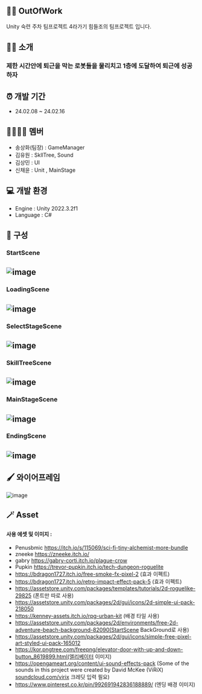 ## 🧑‍💼 OutOfWork
Unity 숙련 주차 팀프로젝트 4라가기 힘들조의 팀프로젝트 입니다.

## 💁‍♂️ 소개
### 제한 시간안에 퇴근을 막는 로봇들을 물리치고 1층에 도달하여 퇴근에 성공하자

## ⏰ 개발 기간
- 24.02.08 ~ 24.02.16

## 👨‍👨‍👧‍👦 멤버
- 송상화(팀장) : GameManager
- 김유원 : SkllTree, Sound
- 김상민 : UI
- 신채윤 : Unit , MainStage

## 💻 개발 환경
- Engine : Unity 2022.3.2f1
- Language : C#

## 📑 구성
### StartScene
![image](https://github.com/Amberjack10/OutOfWork/assets/154484912/c84d206f-bca4-454a-b528-92a894f382d4)
-------
### LoadingScene
![image](https://github.com/Amberjack10/OutOfWork/assets/154484912/1ac44d43-8aa7-47c7-91c0-38b904140570)
-------
### SelectStageScene
![image](https://github.com/Amberjack10/OutOfWork/assets/154484912/cecbea48-190d-417c-91af-f3bc9abfebe2)
-------
### SkillTreeScene
![image](https://github.com/Amberjack10/OutOfWork/assets/154484912/c41e2aa0-f025-4537-906d-324f198038ae)
-------
### MainStageScene
![image](https://github.com/Amberjack10/OutOfWork/assets/154484912/a4e65285-7ad6-4fd8-935e-c3d6c6979093)
-------
### EndingScene
![image](https://github.com/Amberjack10/OutOfWork/assets/154484912/6eeac099-8b05-44e0-a8ad-dc910f64e94a)
-------

## 🖌️ 와이어프레임
![image](https://github.com/Amberjack10/OutOfWork/assets/154484912/a9d3460e-974e-44cf-809c-1976d5232781)

## 🪄 Asset
#### 사용 에셋 및 이미지 :
- Penusbmic https://itch.io/s/115069/sci-fi-tiny-alchemist-more-bundle
- zneeke https://zneeke.itch.io/
- gabry https://gabry-corti.itch.io/plague-crow
- Pupkin https://trevor-pupkin.itch.io/tech-dungeon-roguelite
- https://bdragon1727.itch.io/free-smoke-fx-pixel-2 (효과 이펙트)
- https://bdragon1727.itch.io/retro-impact-effect-pack-5 (효과 이펙트)
- https://assetstore.unity.com/packages/templates/tutorials/2d-roguelike-29825 (폰트만 따로 사용)
- https://assetstore.unity.com/packages/2d/gui/icons/2d-simple-ui-pack-218050
- https://kenney-assets.itch.io/rpg-urban-kit (배경 타일 사용)
- https://assetstore.unity.com/packages/2d/environments/free-2d-adventure-beach-background-82090(StartScene BackGround로 사용)
- https://assetstore.unity.com/packages/2d/gui/icons/simple-free-pixel-art-styled-ui-pack-165012
- https://kor.pngtree.com/freepng/elevator-door-with-up-and-down-button_8619899.html(엘리베이터 이미지)
- https://opengameart.org/content/ui-sound-effects-pack (Some of the sounds in this project were created by David McKee (ViRiX)
[soundcloud.com/virix](http://soundcloud.com/virix) 크레딧 입력 필요)
- https://www.pinterest.co.kr/pin/992691942836188889/ (엔딩 배경 이미지)




